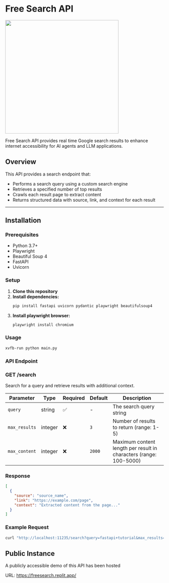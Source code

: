 # Free Search API
<img src="https://camo.githubusercontent.com/df8d9ed52565a6c15285d627e7dd93c31b99c5085e41809391113031d5f96ceb/68747470733a2f2f692e6962622e636f2f6e4d3567675656562f556e7469746c65642d64657369676e2d322e706e67" width="360" height="360">

Free Search API provides real time Google search results to enhance internet accessibility for AI agents and LLM applications.

## Overview

This API provides a search endpoint that:
- Performs a search query using a custom search engine
- Retrieves a specified number of top results
- Crawls each result page to extract content
- Returns structured data with source, link, and context for each result

---

## Installation

### Prerequisites
- Python 3.7+
- Playwright
- Beautiful Soup 4
- FastAPI
- Uvicorn

### Setup

1. **Clone this repository**
2. **Install dependencies:**
   ```sh
   pip install fastapi uvicorn pydantic playwright beautifulsoup4
   ```
3. **Install playwright browser:**
   ```sh
   playwright install chromium
   ```

### Usage
```sh
xvfb-run python main.py
```

### API Endpoint

### GET /search

Search for a query and retrieve results with additional context.

| Parameter    | Type     | Required | Default | Description |
|-------------|----------|----------|---------|-------------|
| `query`     | string   | ✅        | -       | The search query string |
| `max_results` | integer | ❌        | `3`     | Number of results to return (range: 1-5) |
| `max_content` | integer | ❌        | `2000`  | Maximum content length per result in characters (range: 100-5000) |

### Response

```json
[
  {
    "source": "source_name",
    "link": "https://example.com/page",
    "context": "Extracted content from the page..."
  }
]
```
### Example Request

```sh
curl "http://localhost:11235/search?query=fastapi+tutorial&max_results=2&max_content=1000"
```

## Public Instance

A publicly accessible demo of this API has been hosted

URL: https://freesearch.replit.app/

